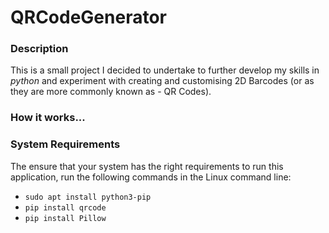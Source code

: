 # QRCodeGenerator

### Description
This is a small project I decided to undertake to further develop my skills in *python* and experiment with creating and customising 2D Barcodes (or as they are more commonly known as - QR Codes).

### How it works...

### System Requirements

The ensure that your system has the right requirements to run this application, run the following commands in the Linux command line:
- `sudo apt install python3-pip`
- `pip install qrcode`
- `pip install Pillow`
